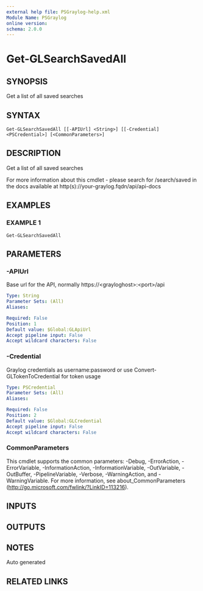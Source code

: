 ```yaml
---
external help file: PSGraylog-help.xml
Module Name: PSGraylog
online version:
schema: 2.0.0
---
```


# Get-GLSearchSavedAll

## SYNOPSIS
Get a list of all saved searches

## SYNTAX

```
Get-GLSearchSavedAll [[-APIUrl] <String>] [[-Credential] <PSCredential>] [<CommonParameters>]
```

## DESCRIPTION
Get a list of all saved searches


For more information about this cmdlet - please search for /search/saved in the docs available at http(s)://your-graylog.fqdn/api/api-docs

## EXAMPLES

### EXAMPLE 1
```
Get-GLSearchSavedAll
```

## PARAMETERS

### -APIUrl
Base url for the API, normally https://\<grayloghost\>:\<port\>/api

```yaml
Type: String
Parameter Sets: (All)
Aliases:

Required: False
Position: 1
Default value: $Global:GLApiUrl
Accept pipeline input: False
Accept wildcard characters: False
```

### -Credential
Graylog credentials as username:password or use Convert-GLTokenToCredential for token usage

```yaml
Type: PSCredential
Parameter Sets: (All)
Aliases:

Required: False
Position: 2
Default value: $Global:GLCredential
Accept pipeline input: False
Accept wildcard characters: False
```

### CommonParameters
This cmdlet supports the common parameters: -Debug, -ErrorAction, -ErrorVariable, -InformationAction, -InformationVariable, -OutVariable, -OutBuffer, -PipelineVariable, -Verbose, -WarningAction, and -WarningVariable.
For more information, see about_CommonParameters (http://go.microsoft.com/fwlink/?LinkID=113216).

## INPUTS

## OUTPUTS

## NOTES
Auto generated

## RELATED LINKS
